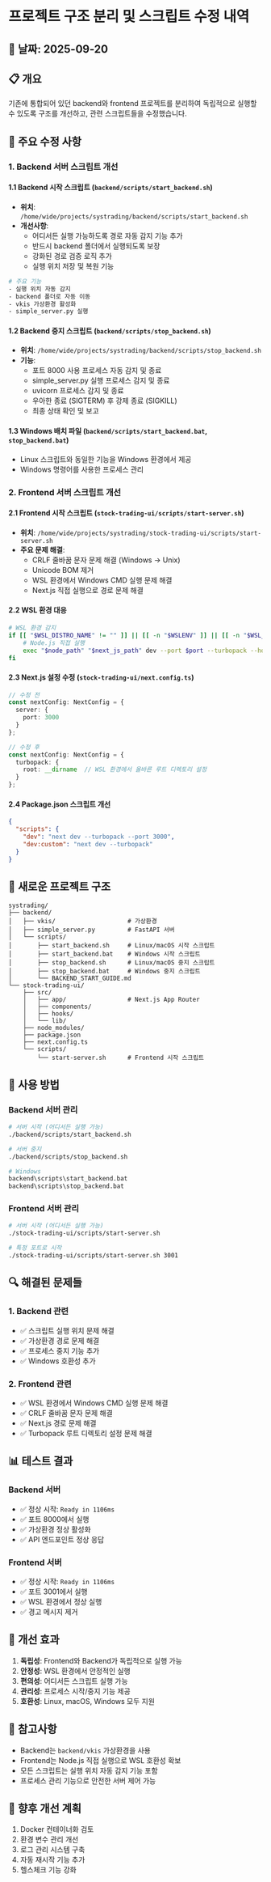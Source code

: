 # 프로젝트 구조 분리 및 스크립트 수정 내역

## 📅 날짜: 2025-09-20

## 📋 개요
기존에 통합되어 있던 backend와 frontend 프로젝트를 분리하여 독립적으로 실행할 수 있도록 구조를 개선하고, 관련 스크립트들을 수정했습니다.

## 🔧 주요 수정 사항

### 1. Backend 서버 스크립트 개선

#### 1.1 Backend 시작 스크립트 (`backend/scripts/start_backend.sh`)
- **위치**: `/home/wide/projects/systrading/backend/scripts/start_backend.sh`
- **개선사항**:
  - 어디서든 실행 가능하도록 경로 자동 감지 기능 추가
  - 반드시 backend 폴더에서 실행되도록 보장
  - 강화된 경로 검증 로직 추가
  - 실행 위치 저장 및 복원 기능

```bash
# 주요 기능
- 실행 위치 자동 감지
- backend 폴더로 자동 이동
- vkis 가상환경 활성화
- simple_server.py 실행
```

#### 1.2 Backend 중지 스크립트 (`backend/scripts/stop_backend.sh`)
- **위치**: `/home/wide/projects/systrading/backend/scripts/stop_backend.sh`
- **기능**:
  - 포트 8000 사용 프로세스 자동 감지 및 종료
  - simple_server.py 실행 프로세스 감지 및 종료
  - uvicorn 프로세스 감지 및 종료
  - 우아한 종료 (SIGTERM) 후 강제 종료 (SIGKILL)
  - 최종 상태 확인 및 보고

#### 1.3 Windows 배치 파일 (`backend/scripts/start_backend.bat`, `stop_backend.bat`)
- Linux 스크립트와 동일한 기능을 Windows 환경에서 제공
- Windows 명령어를 사용한 프로세스 관리

### 2. Frontend 서버 스크립트 개선

#### 2.1 Frontend 시작 스크립트 (`stock-trading-ui/scripts/start-server.sh`)
- **위치**: `/home/wide/projects/systrading/stock-trading-ui/scripts/start-server.sh`
- **주요 문제 해결**:
  - CRLF 줄바꿈 문자 문제 해결 (Windows → Unix)
  - Unicode BOM 제거
  - WSL 환경에서 Windows CMD 실행 문제 해결
  - Next.js 직접 실행으로 경로 문제 해결

#### 2.2 WSL 환경 대응
```bash
# WSL 환경 감지
if [[ "$WSL_DISTRO_NAME" != "" ]] || [[ -n "$WSLENV" ]] || [[ -n "$WSL_INTEROP" ]]; then
    # Node.js 직접 실행
    exec "$node_path" "$next_js_path" dev --port $port --turbopack --hostname 0.0.0.0
fi
```

#### 2.3 Next.js 설정 수정 (`stock-trading-ui/next.config.ts`)
```typescript
// 수정 전
const nextConfig: NextConfig = {
  server: {
    port: 3000 
  }
};

// 수정 후
const nextConfig: NextConfig = {
  turbopack: {
    root: __dirname  // WSL 환경에서 올바른 루트 디렉토리 설정
  }
};
```

#### 2.4 Package.json 스크립트 개선
```json
{
  "scripts": {
    "dev": "next dev --turbopack --port 3000",
    "dev:custom": "next dev --turbopack"
  }
}
```

## 📁 새로운 프로젝트 구조

```
systrading/
├── backend/
│   ├── vkis/                    # 가상환경
│   ├── simple_server.py         # FastAPI 서버
│   └── scripts/
│       ├── start_backend.sh     # Linux/macOS 시작 스크립트
│       ├── start_backend.bat    # Windows 시작 스크립트
│       ├── stop_backend.sh      # Linux/macOS 중지 스크립트
│       ├── stop_backend.bat     # Windows 중지 스크립트
│       └── BACKEND_START_GUIDE.md
└── stock-trading-ui/
    ├── src/
    │   ├── app/                 # Next.js App Router
    │   ├── components/
    │   ├── hooks/
    │   └── lib/
    ├── node_modules/
    ├── package.json
    ├── next.config.ts
    └── scripts/
        └── start-server.sh      # Frontend 시작 스크립트
```

## 🚀 사용 방법

### Backend 서버 관리
```bash
# 서버 시작 (어디서든 실행 가능)
./backend/scripts/start_backend.sh

# 서버 중지
./backend/scripts/stop_backend.sh

# Windows
backend\scripts\start_backend.bat
backend\scripts\stop_backend.bat
```

### Frontend 서버 관리
```bash
# 서버 시작 (어디서든 실행 가능)
./stock-trading-ui/scripts/start-server.sh

# 특정 포트로 시작
./stock-trading-ui/scripts/start-server.sh 3001
```

## 🔍 해결된 문제들

### 1. Backend 관련
- ✅ 스크립트 실행 위치 문제 해결
- ✅ 가상환경 경로 문제 해결
- ✅ 프로세스 중지 기능 추가
- ✅ Windows 호환성 추가

### 2. Frontend 관련
- ✅ WSL 환경에서 Windows CMD 실행 문제 해결
- ✅ CRLF 줄바꿈 문자 문제 해결
- ✅ Next.js 경로 문제 해결
- ✅ Turbopack 루트 디렉토리 설정 문제 해결

## 📊 테스트 결과

### Backend 서버
- ✅ 정상 시작: `Ready in 1106ms`
- ✅ 포트 8000에서 실행
- ✅ 가상환경 정상 활성화
- ✅ API 엔드포인트 정상 응답

### Frontend 서버
- ✅ 정상 시작: `Ready in 1106ms`
- ✅ 포트 3001에서 실행
- ✅ WSL 환경에서 정상 실행
- ✅ 경고 메시지 제거

## 🎯 개선 효과

1. **독립성**: Frontend와 Backend가 독립적으로 실행 가능
2. **안정성**: WSL 환경에서 안정적인 실행
3. **편의성**: 어디서든 스크립트 실행 가능
4. **관리성**: 프로세스 시작/중지 기능 제공
5. **호환성**: Linux, macOS, Windows 모두 지원

## 📝 참고사항

- Backend는 `backend/vkis` 가상환경을 사용
- Frontend는 Node.js 직접 실행으로 WSL 호환성 확보
- 모든 스크립트는 실행 위치 자동 감지 기능 포함
- 프로세스 관리 기능으로 안전한 서버 제어 가능

## 🔄 향후 개선 계획

1. Docker 컨테이너화 검토
2. 환경 변수 관리 개선
3. 로그 관리 시스템 구축
4. 자동 재시작 기능 추가
5. 헬스체크 기능 강화


